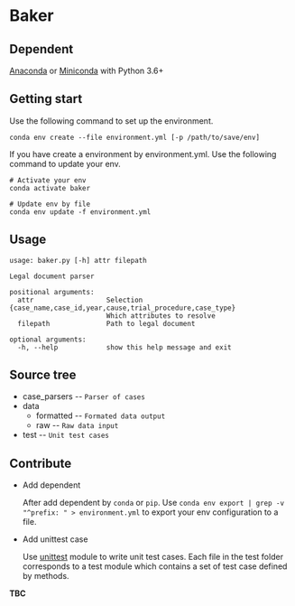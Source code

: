 # Baker
## Dependent
[Anaconda](https://www.anaconda.com/) or [Miniconda](https://docs.conda.io/en/latest/miniconda.html) with Python 3.6+
## Getting start
Use the following command to set up the environment.
```shell
conda env create --file environment.yml [-p /path/to/save/env]
```
If you have create a environment by environment.yml. Use the following command to update your env.
```shell
# Activate your env
conda activate baker

# Update env by file
conda env update -f environment.yml
```
## Usage
```shell
usage: baker.py [-h] attr filepath

Legal document parser

positional arguments:
  attr                  Selection {case_name,case_id,year,cause,trial_procedure,case_type}
                        Which attributes to resolve
  filepath              Path to legal document

optional arguments:
  -h, --help            show this help message and exit
```

## Source tree
- case_parsers -- `Parser of cases`
- data
    - formatted -- `Formated data output`
    - raw -- `Raw data input`
- test -- `Unit test cases`
## Contribute
* Add dependent

    After add dependent by `conda` or `pip`. Use `conda env export | grep -v "^prefix: " > environment.yml` to export your env configuration to a file.
* Add unittest case

    Use [unittest](https://docs.python.org/3/library/unittest.html) module to write unit test cases. Each file in the test folder corresponds to a test module which contains a set of test case defined by methods.


**TBC**

